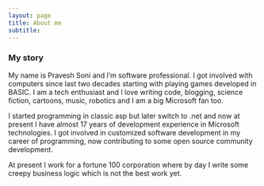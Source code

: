 ```yaml
---
layout: page
title: About me
subtitle: 
---
```




### My story

My name is Pravesh Soni and I’m software professional. I got involved with computers since last two decades starting with playing games developed in BASIC. I am a tech enthusiast and I love writing code, blogging, science fiction, cartoons, music, robotics and I am a big Microsoft fan too.

I started programming in classic asp but later switch to .net and now at present I have almost 17 years of development experience in Microsoft technologies. I got involved in customized software development in my career of programming, now contributing to some open source community development.

At present I work for a fortune 100 corporation where by day I write some creepy business logic which is not the best work yet.

